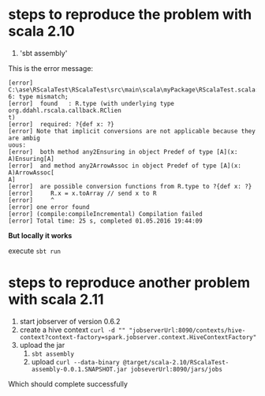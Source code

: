 # steps to reproduce the problem with scala 2.10

1. 'sbt assembly'

This is the error message:

```
[error] C:\ase\RScalaTest\RScalaTest\src\main\scala\myPackage\RScalaTest.scala:3
6: type mismatch;
[error]  found   : R.type (with underlying type org.ddahl.rscala.callback.RClien
t)
[error]  required: ?{def x: ?}
[error] Note that implicit conversions are not applicable because they are ambig
uous:
[error]  both method any2Ensuring in object Predef of type [A](x: A)Ensuring[A]
[error]  and method any2ArrowAssoc in object Predef of type [A](x: A)ArrowAssoc[
A]
[error]  are possible conversion functions from R.type to ?{def x: ?}
[error]     R.x = x.toArray // send x to R
[error]     ^
[error] one error found
[error] (compile:compileIncremental) Compilation failed
[error] Total time: 25 s, completed 01.05.2016 19:44:09
```

**But locally it works**

execute `sbt run`

# steps to reproduce another problem with scala 2.11

1. start jobserver of version 0.6.2
2. create a hive context `curl -d "" "jobserverUrl:8090/contexts/hive-context?context-factory=spark.jobserver.context.HiveContextFactory"`
3. upload the jar
	1. `sbt assembly`
	2. upload `curl --data-binary @target/scala-2.10/RScalaTest-assembly-0.0.1.SNAPSHOT.jar jobseverUrl:8090/jars/jobs`

Which should complete successfully
